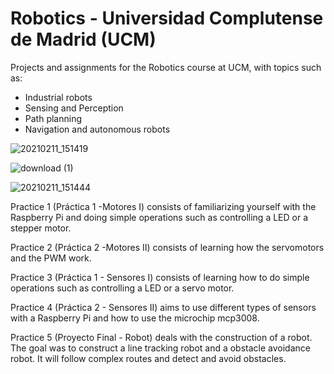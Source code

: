 # Robotics - Universidad Complutense de Madrid (UCM)

Projects and assignments for the Robotics course at UCM, with topics such as: 
- Industrial robots
- Sensing and Perception
- Path planning
- Navigation and autonomous robots

![20210211_151419](https://user-images.githubusercontent.com/60484244/136657666-37993783-e555-4c4c-9c05-c319d3ee5bef.jpg)

![download (1)](https://user-images.githubusercontent.com/60484244/136657677-be67e977-ec99-4699-8a28-dc05477662b6.png)

![20210211_151444](https://user-images.githubusercontent.com/60484244/136657680-a9a2b744-16f0-4361-9159-f09d8677d583.jpg)

Practice 1 (Práctica 1 -Motores I) consists of familiarizing yourself with the Raspberry Pi and doing simple operations such as controlling a LED or a stepper motor.

Practice 2 (Práctica 2 -Motores II) consists of learning how the servomotors and the PWM work.

Practice 3 (Práctica 1 - Sensores I) consists of learning how to do simple operations such as controlling a LED or a servo motor.

Practice 4 (Práctica 2 - Sensores II) aims to use different types of sensors with a Raspberry Pi and how to use the microchip mcp3008.

Practice 5 (Proyecto Final - Robot) deals with the construction of a robot. The goal was to construct a line tracking robot and a obstacle avoidance robot. It will follow complex routes and detect and avoid obstacles. 
